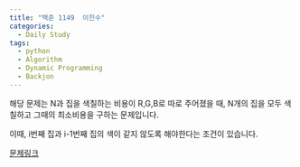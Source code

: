 ```yaml
---
title: "백준 1149  이친수"
categories:
  - Daily Study
tags:
  - python
  - Algorithm
  - Dynamic Programming
  - Backjon
---
```


해당 문제는 N과 집을 색칠하는 비용이 R,G,B로 따로 주어졌을 때, N개의 집을 모두 색칠하고 그때의 최소비용을 구하는 문제입니다.


이때, i번째 집과 i-1번째 집의 색이 같지 않도록 해야한다는 조건이 있습니다. 


[문제링크](https://www.acmicpc.net/problem/1149)


<script src="https://gist.github.com/voka/1f5beb49f8fac86effcd1fdcfc56e3bf.js"></script>
